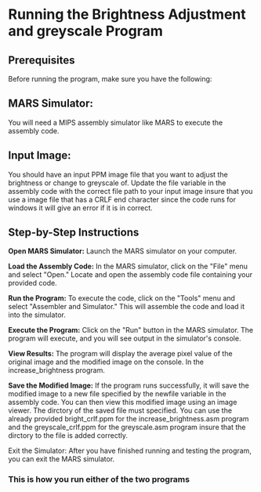 # Running the Brightness Adjustment and greyscale Program
## Prerequisites
Before running the program, make sure you have the following:

## MARS Simulator: 
You will need a MIPS assembly simulator like MARS to execute the assembly code.

## Input Image: 
You should have an input PPM image file that you want to adjust the brightness or change to greyscale of. Update the file variable in the assembly code with the correct file path to your input image insure that you use a image file that has a CRLF end character since the code runs for windows it will give an error if it is in correct.

## Step-by-Step Instructions
**Open MARS Simulator:** Launch the MARS simulator on your computer.

**Load the Assembly Code:** In the MARS simulator, click on the "File" menu and select "Open." Locate and open the assembly code file containing your provided code.

**Run the Program:** To execute the code, click on the "Tools" menu and select "Assembler and Simulator." This will assemble the code and load it into the simulator.

**Execute the Program:** Click on the "Run" button in the MARS simulator. The program will execute, and you will see output in the simulator's console.

**View Results:** The program will display the average pixel value of the original image and the modified image on the console. In the increase_brightness program.

**Save the Modified Image:** If the program runs successfully, it will save the modified image to a new file specified by the newfile variable in the assembly code. You can then view this modified image using an image viewer. The dirctory of the saved file must specified. You can use the already provided bright_crlf.ppm for the increase_brightness.asm program and the greyscale_crlf.ppm for the greyscale.asm program insure that the dirctory to the file is added correctly.

Exit the Simulator: After you have finished running and testing the program, you can exit the MARS simulator.

### This is how you run either of the two programs 